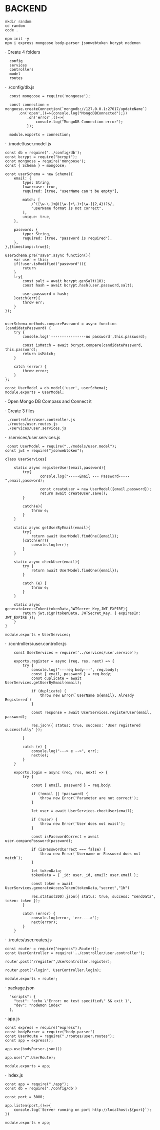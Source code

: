 # BACKEND

    mkdir random
    cd random
    code .
    
    npm init -y
    npm i express mongoose body-parser jsonwebtoken bcrypt nodemon

  · Create 4 folders

      config
      services
      controllers
      model
      routes


  · ./config/db.js
    
      const mongoose = require('mongoose');

      const connection = mongoose.createConnection(`mongodb://127.0.0.1:27017/updateName`)
          .on('open',()=>{console.log("MongoDBConnected");})
              .on('error',()=>{
                  console.log("MongoDB Connection error");
              });
    
      module.exports = connection;          

 · ./model/user.model.js

    const db = require('../config/db');
    const bcrypt = require("bcrypt");
    const mongoose = require('mongoose');
    const { Schema } = mongoose;
    
    const userSchema = new Schema({
        email: {
            type: String,
            lowercase: true,
            required: [true, "userName can't be empty"],
           
            match: [
                /^([\w-\.]+@([\w-]+\.)+[\w-]{2,4})?$/,
                "userName format is not correct",
            ],
            unique: true,
        },

        password: {
            type: String,
            required: [true, "password is required"],
        },
    },{timestamps:true});
    
    userSchema.pre("save",async function(){
        var user = this;
        if(!user.isModified("password")){
            return
        }
        try{
            const salt = await bcrypt.genSalt(10);
            const hash = await bcrypt.hash(user.password,salt);
    
            user.password = hash;
        }catch(err){
            throw err;
        }
    });
    
    
    userSchema.methods.comparePassword = async function (candidatePassword) {
        try {
            console.log('----------------no password',this.password);
            
            const isMatch = await bcrypt.compare(candidatePassword, this.password);
            return isMatch;
        }
        
        catch (error) {
            throw error;
        }
    };
    
    const UserModel = db.model('user', userSchema);
    module.exports = UserModel;

 · Open Mongo DB Compass and Connect it

 · Create 3 files
     
     ./controller/user.controller.js
     ./routes/user.routes.js
     ./services/user.services.js

 · ./services/user.services.js

     const UserModel = require("../models/user.model");
    const jwt = require("jsonwebtoken");

    class UserServices{
     
        static async registerUser(email,password){
            try{
                    console.log("-----Email --- Password-----",email,password);
                    
                    const createUser = new UserModel({email,password});
                    return await createUser.save();
            }
            
            catch(e){
                throw e;
            }
        }
    
        static async getUserByEmail(email){
            try{
                return await UserModel.findOne({email});
            }catch(err){
                console.log(err);
            }
        }
    
        static async checkUser(email){
            try {
                return await UserModel.findOne({email});
            }
            
            catch (e) {
                throw e;
            }
        }
    
        static async generateAccessToken(tokenData,JWTSecret_Key,JWT_EXPIRE){
            return jwt.sign(tokenData, JWTSecret_Key, { expiresIn: JWT_EXPIRE });
        }
    }
    
    module.exports = UserServices;

 · ./controllers/user.controller.js

        const UserServices = require('../services/user.service');

        exports.register = async (req, res, next) => {
            try {
                console.log("---req body---", req.body);
                const { email, password } = req.body;
                const duplicate = await UserServices.getUserByEmail(email);

                if (duplicate) {
                    throw new Error(`UserName ${email}, Already Registered`)
                }
                
                const response = await UserServices.registerUser(email, password);
        
                res.json({ status: true, success: 'User registered successfully' });
                
            }
            
            catch (e) {
                console.log("---> e -->", err);
                next(e);
            }
        }

        exports.login = async (req, res, next) => {
            try {
        
                const { email, password } = req.body;
        
                if (!email || !password) {
                    throw new Error('Parameter are not correct');
                }
                
                let user = await UserServices.checkUser(email);

                if (!user) {
                    throw new Error('User does not exist');
                }
        
                const isPasswordCorrect = await user.comparePassword(password);
        
                if (isPasswordCorrect === false) {
                    throw new Error(`Username or Password does not match`);
                }
        
                let tokenData;
                tokenData = { _id: user._id, email: user.email };
            
                const token = await UserServices.generateAccessToken(tokenData,"secret","1h")
        
                res.status(200).json({ status: true, success: "sendData", token: token });
            } 
            
            catch (error) {
                console.log(error, 'err---->');
                next(error);
            }
        }

 · ./routes/user.routes.js
    
    const router = require("express").Router();
    const UserController = require('../controller/user.controller');
    
    router.post("/register",UserController.register);
    
    router.post("/login", UserController.login);

    module.exports = router;

· package.json
  
      "scripts": {
        "test": "echo \"Error: no test specified\" && exit 1",
        "dev": "nodemon index"
      },
  
  · app.js
  
    const express = require("express");
    const bodyParser = require("body-parser")
    const UserRoute = require("./routes/user.routes");
    const app = express();
    
    app.use(bodyParser.json())
    
    app.use("/",UserRoute);
    
    module.exports = app;
  
  · index.js

    const app = require("./app");
    const db = require('./config/db')

    const port = 3000;
    
    app.listen(port,()=>{
        console.log(`Server running on port http://localhost:${port}`);
    })
      
    module.exports = app;


 
